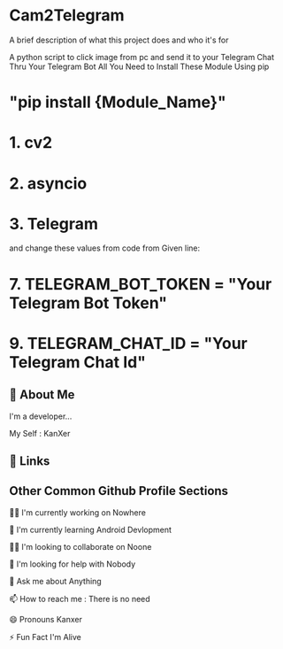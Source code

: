 
# Cam2Telegram

A brief description of what this project does and who it's for

A python script to click image from pc and send it to your Telegram Chat Thru Your Telegram Bot 
All You Need to Install These Module Using pip
# "pip install {Module_Name}"
# 1. cv2
# 2. asyncio
# 3. Telegram

and change these values from code from Given line:
# 7. TELEGRAM_BOT_TOKEN = "Your Telegram Bot Token"
# 9. TELEGRAM_CHAT_ID = "Your Telegram Chat Id"

## 🚀 About Me
I'm a  developer...

My Self : KanXer
## 🔗 Links


## Other Common Github Profile Sections
👩‍💻 I'm currently working on Nowhere

🧠 I'm currently learning Android Devlopment

👯‍♀️ I'm looking to collaborate on Noone

🤔 I'm looking for help with Nobody

💬 Ask me about Anything

📫 How to reach me : There is no need

😄 Pronouns Kanxer

⚡️ Fun Fact I'm Alive

